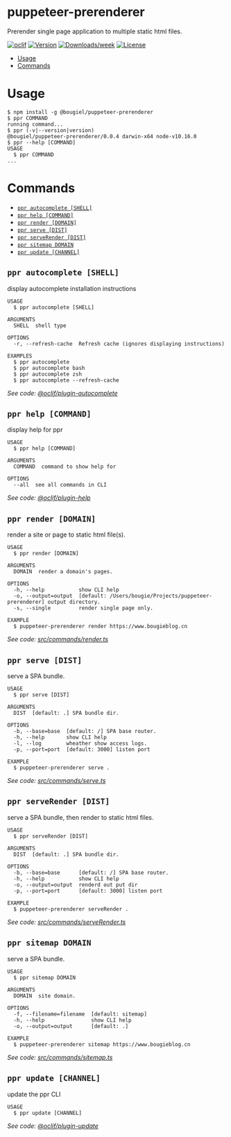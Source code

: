 puppeteer-prerenderer
=====================

Prerender single page application to multiple static html files.

[![oclif](https://img.shields.io/badge/cli-oclif-brightgreen.svg)](https://oclif.io)
[![Version](https://img.shields.io/npm/v/puppeteer-prerenderer.svg)](https://npmjs.org/package/puppeteer-prerenderer)
[![Downloads/week](https://img.shields.io/npm/dw/puppeteer-prerenderer.svg)](https://npmjs.org/package/puppeteer-prerenderer)
[![License](https://img.shields.io/npm/l/puppeteer-prerenderer.svg)](https://github.com/bougieL/puppeteer-prerenderer/blob/master/package.json)

<!-- toc -->
* [Usage](#usage)
* [Commands](#commands)
<!-- tocstop -->
# Usage
<!-- usage -->
```sh-session
$ npm install -g @bougiel/puppeteer-prerenderer
$ ppr COMMAND
running command...
$ ppr (-v|--version|version)
@bougiel/puppeteer-prerenderer/0.0.4 darwin-x64 node-v10.16.0
$ ppr --help [COMMAND]
USAGE
  $ ppr COMMAND
...
```
<!-- usagestop -->
# Commands
<!-- commands -->
* [`ppr autocomplete [SHELL]`](#ppr-autocomplete-shell)
* [`ppr help [COMMAND]`](#ppr-help-command)
* [`ppr render [DOMAIN]`](#ppr-render-domain)
* [`ppr serve [DIST]`](#ppr-serve-dist)
* [`ppr serveRender [DIST]`](#ppr-serverender-dist)
* [`ppr sitemap DOMAIN`](#ppr-sitemap-domain)
* [`ppr update [CHANNEL]`](#ppr-update-channel)

## `ppr autocomplete [SHELL]`

display autocomplete installation instructions

```
USAGE
  $ ppr autocomplete [SHELL]

ARGUMENTS
  SHELL  shell type

OPTIONS
  -r, --refresh-cache  Refresh cache (ignores displaying instructions)

EXAMPLES
  $ ppr autocomplete
  $ ppr autocomplete bash
  $ ppr autocomplete zsh
  $ ppr autocomplete --refresh-cache
```

_See code: [@oclif/plugin-autocomplete](https://github.com/oclif/plugin-autocomplete/blob/v0.1.0/src/commands/autocomplete/index.ts)_

## `ppr help [COMMAND]`

display help for ppr

```
USAGE
  $ ppr help [COMMAND]

ARGUMENTS
  COMMAND  command to show help for

OPTIONS
  --all  see all commands in CLI
```

_See code: [@oclif/plugin-help](https://github.com/oclif/plugin-help/blob/v2.1.6/src/commands/help.ts)_

## `ppr render [DOMAIN]`

render a site or page to static html file(s).

```
USAGE
  $ ppr render [DOMAIN]

ARGUMENTS
  DOMAIN  render a domain's pages.

OPTIONS
  -h, --help           show CLI help
  -o, --output=output  [default: /Users/bougie/Projects/puppeteer-prerenderer] output directory.
  -s, --single         render single page only.

EXAMPLE
  $ puppeteer-prerenderer render https://www.bougieblog.cn
```

_See code: [src/commands/render.ts](https://github.com/bougieL/puppeteer-prerenderer/blob/v0.0.4/src/commands/render.ts)_

## `ppr serve [DIST]`

serve a SPA bundle.

```
USAGE
  $ ppr serve [DIST]

ARGUMENTS
  DIST  [default: .] SPA bundle dir.

OPTIONS
  -b, --base=base  [default: /] SPA base router.
  -h, --help       show CLI help
  -l, --log        wheather show access logs.
  -p, --port=port  [default: 3000] listen port

EXAMPLE
  $ puppeteer-prerenderer serve .
```

_See code: [src/commands/serve.ts](https://github.com/bougieL/puppeteer-prerenderer/blob/v0.0.4/src/commands/serve.ts)_

## `ppr serveRender [DIST]`

serve a SPA bundle, then render to static html files.

```
USAGE
  $ ppr serveRender [DIST]

ARGUMENTS
  DIST  [default: .] SPA bundle dir.

OPTIONS
  -b, --base=base      [default: /] SPA base router.
  -h, --help           show CLI help
  -o, --output=output  renderd out put dir
  -p, --port=port      [default: 3000] listen port

EXAMPLE
  $ puppeteer-prerenderer serveRender .
```

_See code: [src/commands/serveRender.ts](https://github.com/bougieL/puppeteer-prerenderer/blob/v0.0.4/src/commands/serveRender.ts)_

## `ppr sitemap DOMAIN`

serve a SPA bundle.

```
USAGE
  $ ppr sitemap DOMAIN

ARGUMENTS
  DOMAIN  site domain.

OPTIONS
  -f, --filename=filename  [default: sitemap]
  -h, --help               show CLI help
  -o, --output=output      [default: .]

EXAMPLE
  $ puppeteer-prerenderer sitemap https://www.bougieblog.cn
```

_See code: [src/commands/sitemap.ts](https://github.com/bougieL/puppeteer-prerenderer/blob/v0.0.4/src/commands/sitemap.ts)_

## `ppr update [CHANNEL]`

update the ppr CLI

```
USAGE
  $ ppr update [CHANNEL]
```

_See code: [@oclif/plugin-update](https://github.com/oclif/plugin-update/blob/v1.3.9/src/commands/update.ts)_
<!-- commandsstop -->
